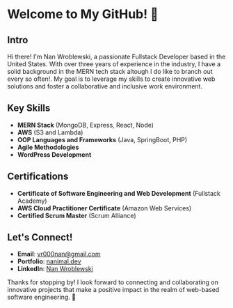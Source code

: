 # Welcome to My GitHub! 🌟

## Intro
Hi there! I'm Nan Wroblewski, a passionate Fullstack Developer based in the United States. With over three years of experience in the industry, I have a solid background in the MERN tech stack altough I do like to branch out every so often!. My goal is to leverage my skills to create innovative web solutions and foster a collaborative and inclusive work environment.

## Key Skills
- **MERN Stack** (MongoDB, Express, React, Node)
- **AWS** (S3 and Lambda)
- **OOP Languages and Frameworks** (Java, SpringBoot, PHP)
- **Agile Methodologies**
- **WordPress Development**

## Certifications
- **Certificate of Software Engineering and Web Development** (Fullstack Academy)
- **AWS Cloud Practitioner Certificate** (Amazon Web Services)
- **Certified Scrum Master** (Scrum Alliance)

## Let's Connect!
- **Email**: [vr000nan@gmail.com](mailto:vr000nan@gmail.com)
- **Portfolio**: [nanimal.dev](http://nanimal.dev)
- **LinkedIn**: [Nan Wroblewski](https://www.linkedin.com/in/nanwroblewski)

Thanks for stopping by! I look forward to connecting and collaborating on innovative projects that make a positive impact in the realm of web-based software engineering. 🚀
